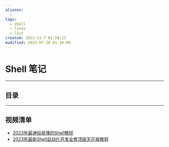 ```yaml
---
aliases:
  - 
tags:
  - shell
  - linux
  - list
created: 2022-11-7 02:50:13
modified: 2023-07-28 01:10:00
---
```

# Shell 笔记

---
## 目录

---

## 视频清单

* [2023年最通俗易懂的Shell教程](https://www.bilibili.com/video/BV1Tu411W7Up)
* [2023年最新Shell自动化开发全套顶级天花板教程](https://www.bilibili.com/video/BV1494y1i7ca)

